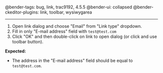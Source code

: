 @bender-tags: bug, link, trac9192, 4.5.5
@bender-ui: collapsed
@bender-ckeditor-plugins: link, toolbar, wysiwygarea

----

1. Open link dialog and choose "Email" from "Link type" dropdown.
2. Fill in only "E-mail address" field with `test@test.com`
3. Click "OK" and then double-click on link to open dialog (or click and use toolbar button).

**Expected:**

* The address in the "E-mail address" field should be equal to `test@test.com`.
